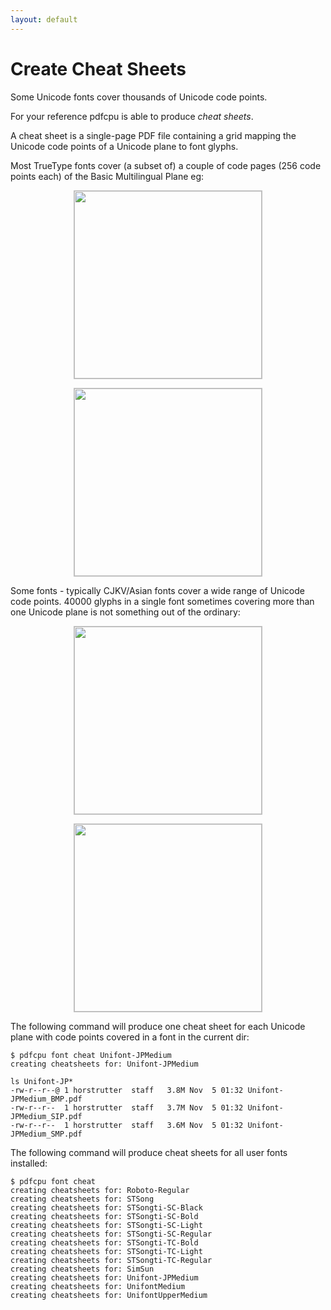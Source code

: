 ```yaml
---
layout: default
---
```


# Create Cheat Sheets

Some Unicode fonts cover thousands of Unicode code points.

For your reference pdfcpu is able to produce *cheat sheets*.

A cheat sheet is a single-page PDF file containing a grid mapping the Unicode code points of a Unicode plane to font glyphs.

Most TrueType fonts cover (a subset of) a couple of code pages (256 code points each) of the Basic Multilingual Plane eg:

<p align="center">
  <img style="border-color:silver" border="1" src="resources/simpleplane.png" height="300">
</p>

<p align="center">
  <img style="border-color:silver" border="1" src="resources/planeUL.png" height="300">
</p>


Some fonts - typically CJKV/Asian fonts cover a wide range of Unicode code points. 
40000 glyphs in a single font sometimes covering more than one Unicode plane is not something out of the ordinary:

<p align="center">
  <img style="border-color:silver" border="1" src="resources/fullplane.png" height="300">
</p>

<p align="center">
  <img style="border-color:silver" border="1" src="resources/planecheat.png" height="300">
</p>

The following command will produce one cheat sheet for each Unicode plane with code points covered in a font in the current dir:

```
$ pdfcpu font cheat Unifont-JPMedium
creating cheatsheets for: Unifont-JPMedium

ls Unifont-JP*
-rw-r--r--@ 1 horstrutter  staff   3.8M Nov  5 01:32 Unifont-JPMedium_BMP.pdf
-rw-r--r--  1 horstrutter  staff   3.7M Nov  5 01:32 Unifont-JPMedium_SIP.pdf
-rw-r--r--  1 horstrutter  staff   3.6M Nov  5 01:32 Unifont-JPMedium_SMP.pdf

```

The following command will produce cheat sheets for all user fonts installed:

```
$ pdfcpu font cheat
creating cheatsheets for: Roboto-Regular
creating cheatsheets for: STSong
creating cheatsheets for: STSongti-SC-Black
creating cheatsheets for: STSongti-SC-Bold
creating cheatsheets for: STSongti-SC-Light
creating cheatsheets for: STSongti-SC-Regular
creating cheatsheets for: STSongti-TC-Bold
creating cheatsheets for: STSongti-TC-Light
creating cheatsheets for: STSongti-TC-Regular
creating cheatsheets for: SimSun
creating cheatsheets for: Unifont-JPMedium
creating cheatsheets for: UnifontMedium
creating cheatsheets for: UnifontUpperMedium
```

